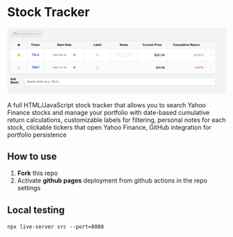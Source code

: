 # Stock Tracker


![](example.png)

A full HTML/JavaScript stock tracker that allows you to search Yahoo Finance stocks and manage your portfolio with date-based cumulative return calculations, customizable labels for filtering, personal notes for each stock, clickable tickers that open Yahoo Finance, GitHub integration for portfolio persistence

## How to use
1. **Fork** this repo
2. Activate **github pages** deployment from github actions in the repo settings

## Local testing
```
npx live-server src --port=8080 
```